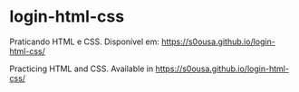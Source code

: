# login-html-css

Praticando HTML e CSS. Disponível em: https://s0ousa.github.io/login-html-css/

Practicing HTML and CSS. Available in https://s0ousa.github.io/login-html-css/
